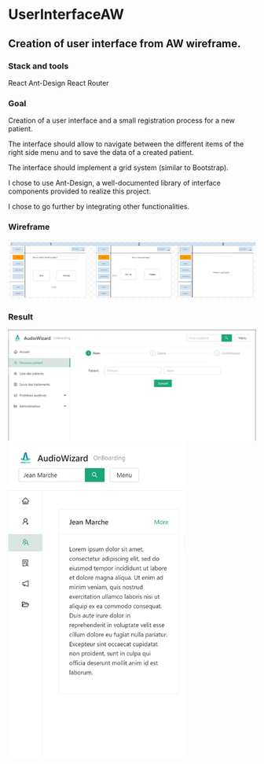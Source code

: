 # UserInterfaceAW
## Creation of user interface from AW wireframe.

### Stack and tools

React
Ant-Design
React Router

### Goal

Creation of a user interface and a small registration process for a new patient. 

The interface should allow to navigate between the different items of the right side menu and to save the data of a created patient. 

The interface should implement a grid system (similar to Bootstrap).

I chose to use Ant-Design, a well-documented library of interface components provided to realize this project. 

I chose to go further by integrating other functionalities.

### Wireframe 

![Wireframe](public/assets/wireframe.png)


### Result 

<img src="public/assets/screenDesktop.png" >
<img src="public/assets/screenMobile.png" width="360">


